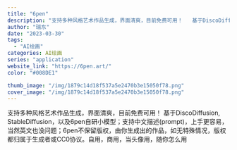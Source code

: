 ```yaml
---
title: "6pen"
description: "支持多种风格艺术作品生成，界面清爽，目前免费可用！   基于DiscoDiffusion, StableDiffusio"
author: "瑞东"
date: "2023-03-30"
tags:
  - "AI绘画"
categories: AI绘画
series: "application"
website_link: "https://6pen.art/"
color: "#008DE1"

thumb_image: "/img/1879c14d18f537a5e2470b3e15050f78.png"
cover_image: "/img/1879c14d18f537a5e2470b3e15050f78.png"
---
```


支持多种风格艺术作品生成，界面清爽，目前免费可用！   基于DiscoDiffusion, StableDiffusion，以及6pen自研小模型；支持中文描述(prompt)，上手更容易，当然英文也没问题；6pen不保留版权，由你生成出的作品，如无特殊情况，版权都归属于生成者或CC0协议。自用，商用，当头像用，随你怎么用 